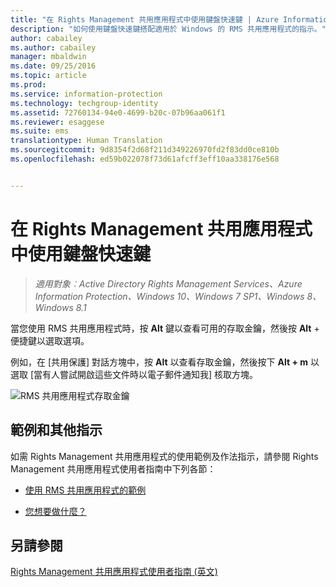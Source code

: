 ```yaml
---
title: "在 Rights Management 共用應用程式中使用鍵盤快速鍵 | Azure Information Protection"
description: "如何使用鍵盤快速鍵搭配適用於 Windows 的 RMS 共用應用程式的指示。"
author: cabailey
ms.author: cabailey
manager: mbaldwin
ms.date: 09/25/2016
ms.topic: article
ms.prod: 
ms.service: information-protection
ms.technology: techgroup-identity
ms.assetid: 72760134-94e0-4699-b20c-07b96aa061f1
ms.reviewer: esaggese
ms.suite: ems
translationtype: Human Translation
ms.sourcegitcommit: 9d8354f2d68f211d349226970fd2f83dd0ce810b
ms.openlocfilehash: ed59b022078f73d61afcff3eff10aa338176e568


---
```


# <a name="use-keyboard-shortcuts-in-the-rights-management-sharing-application"></a>在 Rights Management 共用應用程式中使用鍵盤快速鍵

>*適用對象︰Active Directory Rights Management Services、Azure Information Protection、Windows 10、Windows 7 SP1、Windows 8、Windows 8.1*

當您使用 RMS 共用應用程式時，按 **Alt** 鍵以查看可用的存取金鑰，然後按 **Alt** + 便捷鍵以選取選項。

例如，在 [共用保護] 對話方塊中，按 **Alt** 以查看存取金鑰，然後按下 **Alt + m** 以選取 [當有人嘗試開啟這些文件時以電子郵件通知我] 核取方塊。

![RMS 共用應用程式存取金鑰](../media/ADRMS_MSRMSApp_AccessKeys.png)

## <a name="examples-and-other-instructions"></a>範例和其他指示
如需 Rights Management 共用應用程式的使用範例及作法指示，請參閱 Rights Management 共用應用程式使用者指南中下列各節：

-   [使用 RMS 共用應用程式的範例](sharing-app-user-guide.md#examples-for-using-the-rms-sharing-application)

-   [您想要做什麼？](sharing-app-user-guide.md#what-do-you-want-to-do)

## <a name="see-also"></a>另請參閱
[Rights Management 共用應用程式使用者指南 (英文)](sharing-app-user-guide.md)



<!--HONumber=Nov16_HO2-->


